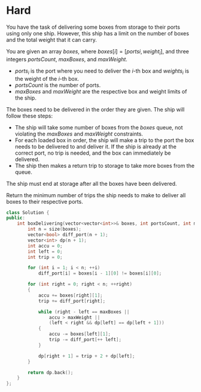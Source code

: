 # Hard

You have the task of delivering some boxes from storage to their ports using only one ship. However, this ship has a limit on the number of boxes and the total weight that it can carry.

You are given an array $boxes$, where $boxes[i] = [ports_​​i​, weight_i]$, and three integers $portsCount$, $maxBoxes$, and $maxWeight$.

- $ports​​_i$ is the port where you need to deliver the $i$-th box and $weights_i$ is the weight of the $i$-th box.
- $portsCount$ is the number of ports.
- $maxBoxes$ and $maxWeight$ are the respective box and weight limits of the ship.

The boxes need to be delivered in the order they are given. The ship will follow these steps:

- The ship will take some number of boxes from the $boxes$ queue, not violating the $maxBoxes$ and $maxWeight$ constraints.
- For each loaded box in order, the ship will make a trip to the port the box needs to be delivered to and deliver it. If the ship is already at the correct port, no trip is needed, and the box can immediately be delivered.
- The ship then makes a return trip to storage to take more boxes from the queue.

The ship must end at storage after all the boxes have been delivered.

Return the minimum number of trips the ship needs to make to deliver all boxes to their respective ports.

```cpp
class Solution {
public:
    int boxDelivering(vector<vector<int>>& boxes, int portsCount, int maxBoxes, int maxWeight) {
        int n = size(boxes);
        vector<bool> diff_port(n + 1);
        vector<int> dp(n + 1);
        int accu = 0;
        int left = 0;
        int trip = 0;

        for (int i = 1; i < n; ++i)
            diff_port[i] = boxes[i - 1][0] != boxes[i][0];

        for (int right = 0; right < n; ++right)
        {
            accu += boxes[right][1];
            trip += diff_port[right];

            while (right - left == maxBoxes ||
                accu > maxWeight || 
                (left < right && dp[left] == dp[left + 1]))
            {
                accu -= boxes[left][1];
                trip -= diff_port[++ left];
            }

            dp[right + 1] = trip + 2 + dp[left];
        }

        return dp.back();
    }
};
```

